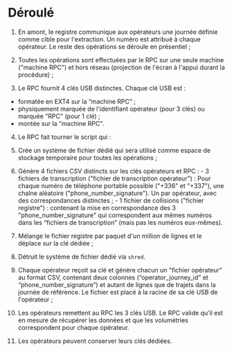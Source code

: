 # Déroulé

1. En amont, le registre communique aux opérateurs une journée définie comme cible pour l'extraction. Un numéro est attribué à chaque opérateur. Le reste des opérations se déroule en présentiel ;

2. Toutes les opérations sont effectuées par le RPC sur une seule machine ("machine RPC") et hors réseau (projection de l'écran à l'appui durant la procédure) ;

3. Le RPC fournit 4 clés USB distinctes. Chaque clé USB est : 
 - formatée en EXT4 sur la “machine RPC” ;
 - physiquement marquée de l'identifiant opérateur (pour 3 clés) ou marquée "RPC" (pour 1 clé) ;
 - montée sur la "machine RPC".

4. Le RPC fait tourner le script qui :
  1. Crée un système de fichier dédié qui sera utilisé comme espace de stockage temporaire pour toutes les opérations ;
  2. Génère 4 fichiers CSV distincts sur les clés opérateurs et RPC :
    - 3 fichiers de transcription ("fichier de transcription opérateur") : Pour chaque numéro de téléphone portable possible ("+336" et "+337"), une chaîne aléatoire ("phone_number_signature"). Un par opérateur, avec des correspondances distinctes ;
    - 1 fichier de collisions ("fichier registre") : contenant la mise en correspondance des 3 "phone_number_signature" qui correspondent aux mêmes numéros dans les “fichiers de transcription” (mais pas les numéros eux-mêmes).
  3. Mélange le fichier registre par paquet d'un million de lignes et le déplace sur la clé dédiée ;
  4. Détruit le système de fichier dédié via `shred`.

5. Chaque opérateur reçoit sa clé et génère chacun un "fichier opérateur" au format CSV, contenant deux colonnes (“operator_journey_id” et “phone_number_signature”) et autant de lignes que de trajets dans la journée de référence. Le fichier est placé à la racine de sa clé USB de l'opérateur ;

6. Les opérateurs remettent au RPC les 3 clés USB. Le RPC valide qu’il est en mesure de récupérer les données et que les volumétries correspondent pour chaque opérateur.
7. Les opérateurs peuvent conserver leurs clés dédiées.